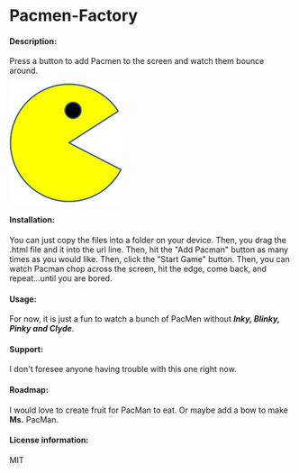 # Pacmen-Factory
 
#### Description:
Press a button to add Pacmen to the screen and watch them bounce around.

<img src= "PacMan1.png" width='200'/>
 
#### Installation:

You can just copy the files into a folder on your device. Then, you drag the .html file and it into the url line. Then, hit the "Add Pacman" button as many times as you would like. Then, click the "Start Game" button. Then, you can watch Pacman chop across the screen, hit the edge, come back, and repeat...until you are bored.
 
#### Usage:
 
For now, it is just a fun to watch a bunch of PacMen without ***Inky, Blinky, Pinky and Clyde***.
 
#### Support: 
 
I don't foresee anyone having trouble with this one right now.
 
#### Roadmap: 
 
I would love to create fruit for PacMan to eat. Or maybe add a bow to make **Ms.** PacMan.
 
#### License information:
MIT
